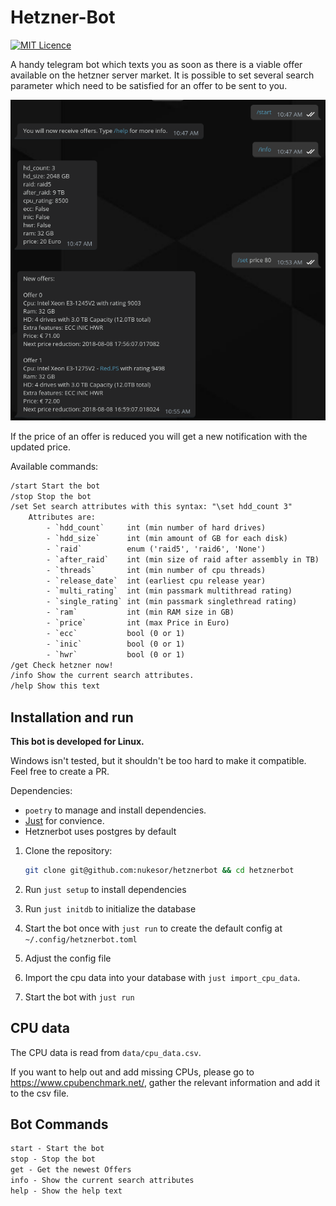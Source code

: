 # Hetzner-Bot

[![MIT Licence](https://img.shields.io/badge/license-MIT-success.svg)](https://github.com/Nukesor/pollbot/blob/master/LICENSE.md)

A handy telegram bot which texts you as soon as there is a viable offer available on the hetzner server market.
It is possible to set several search parameter which need to be satisfied for an offer to be sent to you.

<p align="center">
    <img src="https://raw.githubusercontent.com/Nukesor/images/master/hetzner_bot_reply.png">
</p>

If the price of an offer is reduced you will get a new notification with the updated price.

Available commands:

```txt
/start Start the bot
/stop Stop the bot
/set Set search attributes with this syntax: "\set hdd_count 3"
    Attributes are:
        - `hdd_count`     int (min number of hard drives)
        - `hdd_size`      int (min amount of GB for each disk)
        - `raid`          enum ('raid5', 'raid6', 'None')
        - `after_raid`    int (min size of raid after assembly in TB)
        - `threads`       int (min number of cpu threads)
        - `release_date`  int (earliest cpu release year)
        - `multi_rating`  int (min passmark multithread rating)
        - `single_rating` int (min passmark singlethread rating)
        - `ram`           int (min RAM size in GB)
        - `price`         int (max Price in Euro)
        - `ecc`           bool (0 or 1)
        - `inic`          bool (0 or 1)
        - `hwr`           bool (0 or 1)
/get Check hetzner now!
/info Show the current search attributes.
/help Show this text
```

## Installation and run

**This bot is developed for Linux.**

Windows isn't tested, but it shouldn't be too hard to make it compatible. Feel free to create a PR.

Dependencies:

- `poetry` to manage and install dependencies.
- [Just](https://github.com/casey/just) for convience.
- Hetznerbot uses postgres by default

1. Clone the repository:

    ```sh
    git clone git@github.com:nukesor/hetznerbot && cd hetznerbot
    ```
1. Run `just setup` to install dependencies
1. Run `just initdb` to initialize the database
1. Start the bot once with `just run` to create the default config at `~/.config/hetznerbot.toml`
1. Adjust the config file
1. Import the cpu data into your database with `just import_cpu_data`.
1. Start the bot with `just run`

## CPU data

The CPU data is read from `data/cpu_data.csv`.

If you want to help out and add missing CPUs, please go to https://www.cpubenchmark.net/, gather the relevant information and add it to the csv file.

## Bot Commands

```txt
start - Start the bot
stop - Stop the bot
get - Get the newest Offers
info - Show the current search attributes
help - Show the help text
```
